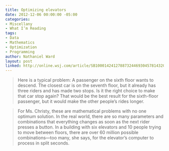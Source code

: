 ```yaml
---
title: Optimizing elevators
date: 2012-12-06 00:00:00 -05:00
categories:
- Miscellany
- What I’m Reading
tags:
- Data
- Mathematics
- Optimization
- Programming
author: Nathaniel Ward
layout: post
linked: http://online.wsj.com/article/SB10001424127887324469304578143200385871618.html
---
```


> Here is a typical problem: A passenger on the sixth floor wants to descend. The closest car is on the seventh floor, but it already has three riders and has made two stops. Is it the right choice to make that car stop again? That would be the best result for the sixth-floor passenger, but it would make the other people’s rides longer.

> For Ms. Christy, these are mathematical problems with no one optimum solution. In the real world, there are so many parameters and combinations that everything changes as soon as the next rider presses a button. In a building with six elevators and 10 people trying to move between floors, there are over 60 million possible combinations—too many, she says, for the elevator’s computer to process in split seconds.